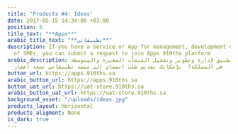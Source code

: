 ```yaml
---
title: 'Products #4: Ideas'
date: 2017-05-15 14:34:00 +03:00
position: 5
title_text: "**Apps**"
arabic_title_text: "**تطبيقاتي**"
description: If you have a Service or App for management, development or operation
  of SMEs, you can submit a request to join Apps 910ths platform
arabic_description: هل لديك خدمة أو تطبيق لإدارة وتطوير وتشغيل المنشآت الصغيرة والمتوسطة
  في المملكة؟  بإمكانك تقديم طلب انضمام إلى منصة تطبيقاتي تسعة أعشار
button_url: https://apps.910ths.sa
arabic_button_url: https://apps.910ths.sa
button_uat_url: https://uat-store.910ths.sa
arabic_button_uat_url: https://uat-store.910ths.sa
background_asset: "/uploads/ideas.jpg"
products_layout: Horizontal
products_aligment: None
is_dark: true
---
```


